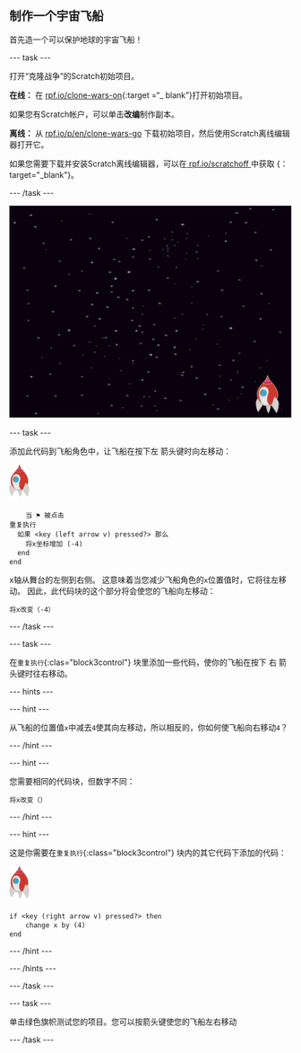 ## 制作一个宇宙飞船

首先造一个可以保护地球的宇宙飞船！

\--- task \---

打开“克隆战争”的Scratch初始项目。

**在线：** 在 [rpf.io/clone-wars-on](http://rpf.io/clone-wars-on){:target =“_ blank”}打开初始项目。

如果您有Scratch帐户，可以单击**改编**制作副本。

**离线：** 从 [rpf.io/p/en/clone-wars-go](http://rpf.io/p/en/clone-wars-go) 下载初始项目，然后使用Scratch离线编辑器打开它。

如果您需要下载并安装Scratch离线编辑器，可以在[ rpf.io/scratchoff ](https://rpf.io/scratchoff)中获取 {：target="_blank"}。

\--- /task \---

![初始项目](images/starter-project.png)

\--- task \---

添加此代码到飞船角色中，让飞船在按下<kbd>左</kbd> 箭头键时向左移动：

![火箭角色](images/rocket-sprite.png)

```blocks3
    当 ⚑ 被点击
重复执行 
  如果 <key (left arrow v) pressed?> 那么 
    将x坐标增加 (-4)
  end
end
```

x轴从舞台的左侧到右侧。 这意味着当您减少飞船角色的`x`位置值时，它将往左移动。 因此，此代码块的这个部分将会使您的飞船向左移动：

```blocks3
将x改变（-4）
```

\--- /task \---

\--- task \---

在`重复执行`{:clas="block3control"} 块里添加一些代码，使你的飞船在按下 <kbd>右</kbd> 箭头键时往右移动。

\--- hints \---

\--- hint \---

从飞船的位置值`x`中减去`4`使其向左移动，所以相反的，你如何使飞船向右移动`4`？

\--- /hint \---

\--- hint \---

您需要相同的代码块，但数字不同：

```blocks3
将x改变（）
```

\--- /hint \---

\--- hint \---

这是你需要在`重复执行`{:class="block3control"} 块内的其它代码下添加的代码：

![火箭角色](images/rocket-sprite.png)

```blocks3
if <key (right arrow v) pressed?> then
    change x by (4)
end
```

\--- /hint \---

\--- /hints \---

\--- /task \---

\--- task \---

单击绿色旗帜测试您的项目。您可以按箭头键使您的飞船左右移动

\--- /task \---